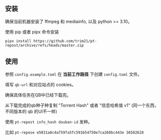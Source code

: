 ## 安装

确保当前机器安装了 ffmpeg 和 mediainfo, 以及 python >= 3.10。

使用 pip 或者 pipx 命令安装

```shell
pipx install https://github.com/trim21/pt-repost/archive/refs/heads/master.zip
```

## 使用

参照 `config.example.toml` 在 **当前工作路径** 下创建 `config.toml` 文件。

填写 `qb-url` 和对应站点的 cookies。

确保具体任务在QB中已经下载完。

从下载完成的qb种子种复制 "Torrent Hash" 或者 "信息哈希值 v1" (同一个东西，不同版本的 qb 的UI不一样)

使用 `pt-repost info_hash douban-id` 发种。

比如 `pt-repose e5031a8c4a759fa5fc591b54750e7ca260bc443e 36582628`

